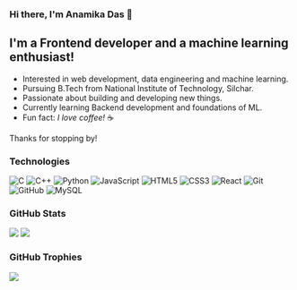 ### Hi there, I'm Anamika Das 👋

## I'm a Frontend developer and a machine learning enthusiast!

- Interested in web development, data engineering and machine learning.
- Pursuing B.Tech from National Institute of Technology, Silchar.
- Passionate about building and developing new things.
- Currently learning Backend development and foundations of ML.
- Fun fact: *I love coffee!* ☕

Thanks for stopping by!


### Technologies
![C](https://img.shields.io/badge/c-%2300599C.svg?style=flat&logo=c&logoColor=white) ![C++](https://img.shields.io/badge/c++-%2300599C.svg?style=flat&logo=c%2B%2B&logoColor=white) ![Python](https://img.shields.io/badge/python-3670A0?style=flat&logo=python&logoColor=ffdd54) ![JavaScript](https://img.shields.io/badge/javascript-%23323330.svg?style=flat&logo=javascript&logoColor=%23F7DF1E) ![HTML5](https://img.shields.io/badge/html5-%23E34F26.svg?style=flat&logo=html5&logoColor=white) ![CSS3](https://img.shields.io/badge/css3-%231572B6.svg?style=flat&logo=css3&logoColor=white) ![React](https://img.shields.io/badge/react-%2320232a.svg?style=flat&logo=react&logoColor=%2361DAFB) ![Git](https://img.shields.io/badge/git-%23F05033.svg?style=flat&logo=git&logoColor=white) ![GitHub](https://img.shields.io/badge/github-%23121011.svg?style=flat&logo=github&logoColor=white) ![MySQL](https://img.shields.io/badge/mysql-4479A1.svg?style=flat&logo=mysql&logoColor=white)
### GitHub Stats
![](https://github-readme-stats.vercel.app/api?username=anamika-ds&theme=default&hide_border=false&include_all_commits=true&count_private=false)
![](https://github-readme-streak-stats.herokuapp.com/?user=anamika-ds&theme=default&hide_border=false)<br/>
### GitHub Trophies
![](https://github-profile-trophy.vercel.app/?username=anamika-ds&theme=monokai&no-frame=false&no-bg=false&margin-w=4)

